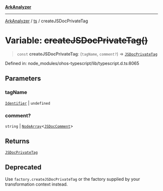 [**ArkAnalyzer**](../../../../README.md)

***

[ArkAnalyzer](../../../../globals.md) / [ts](../README.md) / createJSDocPrivateTag

# Variable: ~~createJSDocPrivateTag()~~

> `const` **createJSDocPrivateTag**: (`tagName`, `comment?`) => [`JSDocPrivateTag`](../interfaces/JSDocPrivateTag.md)

Defined in: node\_modules/ohos-typescript/lib/typescript.d.ts:8065

## Parameters

### tagName

[`Identifier`](../interfaces/Identifier.md) | `undefined`

### comment?

`string` | [`NodeArray`](../interfaces/NodeArray.md)\<[`JSDocComment`](../type-aliases/JSDocComment.md)\>

## Returns

[`JSDocPrivateTag`](../interfaces/JSDocPrivateTag.md)

## Deprecated

Use `factory.createJSDocPrivateTag` or the factory supplied by your transformation context instead.
